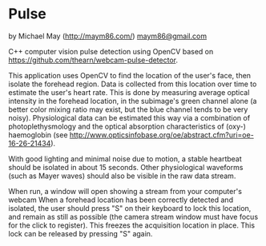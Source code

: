 Pulse
=====
by Michael May (http://maym86.com/) maym86@gmail.com

C++ computer vision pulse detection using OpenCV based on https://github.com/thearn/webcam-pulse-detector. 

This application uses OpenCV to find the location of the user's face, then isolate the forehead region. Data is collected from this location over time to estimate the user's heart rate. This is done by measuring average optical intensity in the forehead location, in the subimage's green channel alone (a better color mixing ratio may exist, but the blue channel tends to be very noisy). Physiological data can be estimated this way via a combination of photoplethysmology and the optical absorption characteristics of (oxy-) haemoglobin (see http://www.opticsinfobase.org/oe/abstract.cfm?uri=oe-16-26-21434).

With good lighting and minimal noise due to motion, a stable heartbeat should be isolated in about 15 seconds. Other physiological waveforms (such as Mayer waves) should also be visible in the raw data stream.

When run, a window will open showing a stream from your computer's webcam
When a forehead location has been correctly detected and isolated, the user should press "S" on their keyboard to lock this location, and remain as still as possible (the camera stream window must have focus for the click to register). This freezes the acquisition location in place. This lock can be released by pressing "S" again.
